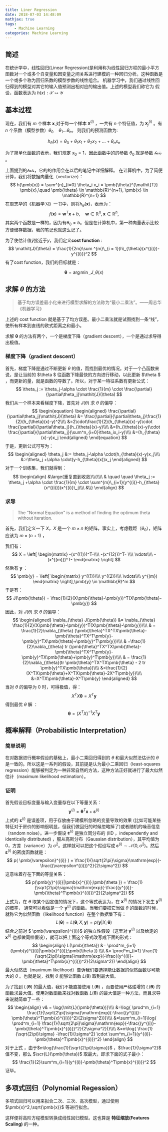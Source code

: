 ```yaml
---
title: Liner Regression
date: 2018-07-03 14:48:09
mathjax: true
tags: 
    - Machine Learning
categories: Machine Learning
---
```


## 简述
在统计学中，线性回归(Linear Regression)是利用称为线性回归方程的最小平方函数对一个或多个自变量和因变量之间关系进行建模的一种回归分析。这种函数是一个或多个称为回归系数的模型参数的线性组合。
机器学习中，我们通过线性回归得到的模型对其它的输入值预测出相对应的输出值。上述的模型我们称它为 假设，函数表达为 $h(x):\mathcal{X}\mapsto\mathcal{Y}$

## 基本过程
现在，我们有 $m$ 个样本 $\pmb{x}$,对于每一个样本 $\pmb{x}^{(i)}$ ，一共有 $n$ 个特征值，为 $\pmb{x}^{(i)}_{j}$ 。有 $n$ 个系数（模型参数）$\theta_0\quad\theta_1\dots\theta_n$。
则我们的预测函数为:

$$
h_{\theta}(x) = \theta_0 +\theta_1 x_1+\theta_2 x_2 +\dots+\theta_n x_n
$$

为了简单化函数的表示，我们规定 $x_0 = 1$，因此函数中的的参数 $\theta_0$ 就是参数 $\mathcal{bais}$ 。

上面提到的$\mathcal{bais}$，它的的作用会在以后的笔记中详细解释。
在计算机中，为了简便计算，我们将数据向量化（vectorize）：
$$
h(\pmb{x}) = \sum^{n}_{i=0} \theta_i x_i = \pmb{\theta}^{\mathit{T}} \pmb{x},\quad \pmb{\theta} \in \mathbb{R}^{n+1}, \pmb{x} \in \mathbb{R}^{n+1}
$$
在周志华的《机器学习》一书中，则将$h_{\theta}(\pmb{x})$，表示为：
$$
f(\pmb{x})=\pmb{w}^T\pmb{x}+b,\quad \pmb{w}\in \mathbb{R}^n,\pmb{x}\in \mathbb{R}^n,
$$
其实两个函数是一样的，因为有$\theta_0 = b$。但是在计算机中，第一种向量表示比较方便储存数据，我的笔记也就这么记了。

为了使估计值$\hat{y}$接近于$y$，我们定义**cost function** :
$$
\mathit{J}(\theta) = \frac{1}{2m}\sum ^{m}\_{i = 1}(h\_{\theta}(x^{(i)})-y^{(i)})^2
$$
有了cost function，我们的目标就是：

$$
\DeclareMathOperator*{\argmin}{arg\,min} 
\pmb{\theta} = \mathop{\argmin}\_{}{\mathit{J}\_{\theta}(x)}
$$

## 求解 $\theta$ 的方法

> 基于均方误差最小化来进行模型求解的方法称为“最小二乘法”。——周志华《机器学习》

上述的 cost function 就是基于了均方误差。最小二乘法就是试图找到一条“线”，使所有样本到直线的欧式距离之和最小。

求解 $\pmb{\theta}$ 的方法有两个，一个是梯度下降（gradient descent），一个是通过求导得出极值。

### 梯度下降（gradient descent） 

首先，梯度下降是通过不断更新 $\theta$ 的值，而找到最优的情况。对于一个凸函数来说，是让当前的 $\theta $ 往函数下降最快的方向进行移动，以此更新 $\theta $ ，而更新的量，就是函数的导数了。所以，对于某一特征系数有更新公式：
$$
\theta_j := \theta_j-\alpha \cdot \frac{1}{m} \cdot \frac{\partial}{\partial\theta_j}\mathit{J}(\theta)
$$
我们从一个样本来看梯度下降，首先对 $\mathit{J}(\theta)$ 求 $\theta$ 的偏导：
$$
\begin{equation}
\begin{aligned}
\frac{\partial}{\partial\theta_j}\mathit{J}(\theta) &= \frac{\partial}{\partial\theta_j}\frac{1}{2}(h_{\theta}(x)-y)^2\\\\
&=2\cdot\frac{1}{2}(h_{\theta}(x)-y)\cdot \frac{\partial}{\partial\theta_j}(h_{\theta}(x)-y)\\\\
&=(h_{\theta}(x)-y)\cdot \frac{\partial}{\partial\theta_j}(\sum^n_{i=0}\theta_ix_i-y)\\\\
&=(h_{\theta}(x)-y)x_j
\end{aligned} 
\end{equation}
$$
于是，更新公式可写为：
$$
\begin{aligned}
\theta_j &:= \theta_j-\alpha \cdot(h_{\theta}(x)-y)x_j\\\\
&:=\theta_j +\alpha \cdot(y-h_{\theta}(x))x_j
\end{aligned}
$$
对于一个训练集，我们就得到：
$$
\begin{align}
&\large{重复直到收敛}\\{\\\\
& \quad \quad \theta_j := \theta_j +\alpha \cdot \frac{1}{m} \cdot \sum^{m}\_{i=1}(y^{(i)}-h_{\theta}(x^{(i)}))x^{(i)}\_j\\\\
 &\\}
\end{align}
$$

### 求导

>   The "Normal Equation" is a method of finding the optimum theta without iteration.

首先，我们定义一下 $X$，$X$ 是一个 $m \times n$ 的矩阵，事实上，考虑截距（$\theta_0$），矩阵应该为  $m \times (n+1)$ ，

我们有：
$$
X = \left[
 \begin{matrix}
-(x^{(1)})^T-\\\\
-(x^{(2)})^T- \\\\
\vdots\\\\
-(x^{(m)})^T- 
  \end{matrix}
  \right]
$$
然后有 $\pmb{y}$  ：
$$
\pmb{y} = \left[
 \begin{matrix}
y^{(1)}\\\\
y^{(2)}\\\\
\vdots\\\\
y^{(m})
  \end{matrix}
  \right],\pmb{y} \in \mathbb{R}^m
$$
于是有：
$$
J(\pmb{\theta}) = \frac{1}{2}(X\pmb{\theta}-\pmb{y})^T(X\pmb{\theta}-\pmb{y})
$$
因此，对 $\mathit{J}(\theta)$ 求 $\theta$ 的偏导：
$$
\begin{aligned}
\nabla_{\theta} J(\pmb{\theta}) &= \nabla_{\theta} \frac{1}{2}(X\pmb{\theta}-\pmb{y})^T(X\pmb{\theta}-\pmb{y})\\\\
& = \frac{1}{2}\nabla_{\theta} (\pmb{\theta}^TX^TX\pmb{\theta}-\pmb{\theta}^TX^T\pmb{y}-\pmb{y}^TX\pmb{\theta}+\pmb{y}^T\pmb{y})\\\\
& =\frac{1}{2}\nabla_{\theta} tr (\pmb{\theta}^TX^TX\pmb{\theta}-\pmb{\theta}^TX^T\pmb{y}-\pmb{y}^TX\pmb{\theta}+\pmb{y}^T\pmb{y})\\\\
& =  \frac{1}{2}\nabla_{\theta}(tr \pmb{\theta}^TX^TX\pmb{\theta} - 2 tr \pmb{y}^TX\pmb{\theta})\\\\
&=\frac{1}{2} (X^TX\pmb{\theta}+X^TX\pmb{\theta}-2X^T\pmb{y})\\\\
&=X^TX\pmb{\theta}-X^T\pmb{y}
\end{aligned}
$$
当对 $\theta$ 的偏导为 $0$ 时，可得极值，得：
$$
X^TX\pmb{\theta} = X^T\pmb{y}
$$
得到最优 $\theta$ 解 ：
$$
\pmb{\theta} = (X^TX)^{-1}X^T\pmb{y}
$$

## 概率解释（Probabilistic Interpretation）

### 简单说明

在对数据进行概率假设的基础上，最小二乘回归得到的 $\theta$ 和最大似然法估计的 $\theta$ 是一致的。所以这是一系列的假设，其前提是认为最小二乘回归（least-squares regression）能够被判定为一种非常自然的方法，这种方法正好就进行了最大似然估计（maximum likelihood estimation）。

### 证明

首先假设目标变量与输入变量存在以下等量关系：
$$
\pmb{y}^{(i)}  = \pmb{\theta}^T\pmb{x}+ \pmb{\varepsilon}^{(i)}
$$
上式的 $\pmb{\varepsilon}^{(i)}$ 是误差项，用于存放由于建模所忽略的变量导致的效果 (比如可能某些特征对于房价的影响很明显，但我们做回归的时候忽略掉了)或者随机的噪音信息（random noise）。进一步假设 $\pmb{\varepsilon}^{(i)}$ 是独立同分布的 (IID ，independently and identically distributed) ，服从高斯分布（Gaussian distribution），其平均值为 $0$，方差（variance）为 $\sigma^2$。这样就可以把这个假设写成 $\pmb{\varepsilon}^{(i)} \sim \mathcal{N}(0,\sigma^2)$。然后 $\pmb{\varepsilon}^{(i)}$ 的密度函数就是：
$$
p(  \pmb{\varepsilon}^{(i)} ) = \frac{1}{\sqrt{2\pi}\sigma}\mathrm{exp}(-\frac{(\varepsilon^{(i)})^2}{2\sigma^2})
$$
这意味着存在下面的等量关系：
$$
p(\pmb{y}^{(i)}|\pmb{x}^{(i)};\pmb{\theta }) = \frac{1}{\sqrt{2\pi}\sigma}\mathrm{exp}(-\frac{(y^{(i)}-\pmb{\theta}^T\pmb{x}^{(i)})^2}{2\sigma^2})
$$
上式为，在 $\theta$ 取某个固定值的情况下，这个等式表达为，在 $\pmb{x}^{(i)}$ 的情况下发生 $\pmb{y}^{(i)}$ 的概率， 通常可以看做是一个 $\pmb{y}^{(i)}$ 的函数。当我们要把它当做 $\theta$ 的函数的时候，就称它为似然函数（likelihood function）在整个数据集下有：
$$
L(\pmb{\theta}) = L(\pmb{\theta};X,\pmb{y}) = p(\pmb{y}|X;\pmb{\theta })
$$
结合之前对 $ \pmb{\varepsilon}^{(i)}$ 的独立性假设（这里对 $\pmb{y}^{(i)}$ 以及给定的 $\pmb{x}^{(i)}$ 也都做同样假设），就可以把上面这个等式改写成下面的形式： 
$$
\begin{align}
L(\pmb{\theta}) &= \prod^m_{i=1}(\pmb{y}^{(i)}|\pmb{x}^{(i)};\pmb{\theta }) \\\\
&= \prod^m_{i=1} \frac{1}{\sqrt{2\pi}\sigma}\mathrm{exp}(-\frac{(y^{(i)}-\pmb{\theta}^T\pmb{x}^{(i)})^2}{2\sigma^2})
\end{align}
$$
最大似然法（maximum likelihood）告诉我们要选择能让数据的似然函数尽可能大的 $\theta$ 。也就是说，找到  $\theta$ 能够让函数 $L(\pmb{\theta})$ 取到最大值。

为了找到 $L(\pmb{\theta})$ 的最大值，我们不能直接使用 $L(\pmb{\theta})$ ，而要使用严格递增的 $L(\pmb{\theta})$ 的函数求最大值。使用对数函数来找对数函数 $L(\pmb{\theta})$ 的最大值是一种方法，而且求导来说就简单了一些：
$$
\begin{align}
v& = \log{\mit{L}(\pmb{\theta})}\\\\
&=\log{ \prod^m_{i=1} \frac{1}{\sqrt{2\pi}\sigma}\mathrm{exp}(-\frac{(y^{(i)}-\pmb{\theta}^T\pmb{x}^{(i)})^2}{2\sigma^2})}\\\\
&=\sum^m_{i=1}\log{ \prod^m_{i=1} \frac{1}{\sqrt{2\pi}\sigma}\mathrm{exp}(-\frac{(y^{(i)}-\pmb{\theta}^T\pmb{x}^{(i)})^2}{2\sigma^2})}\\\\
&=m\log{ \frac{1}{\sqrt{2\pi}\sigma} -\frac{1}{\sigma^2} \cdot \sum^m_{i=1}(y^{(i)}-\pmb{\theta}^T\pmb{x}^{(i)})^2}
\end{align}
$$
对于上式 ，由于$m\log{\frac{1}{\sqrt{2\pi}\sigma}}$ ，$\frac{1}{\sigma^2}$ 值不变，那么 $\scr{L}(\pmb{\theta})$ 取最大，即求下面的式子最小：
$$
\frac{1}{2}\sum^m_{i=1}(y^{(i)}-\pmb{\theta}^T\pmb{x}^{(i)})^2
$$
证毕。

## 多项式回归（Polynomial Regession）

多项式回归可以用来拟合二次、三次、高次模型，通过使用 $\pmb{x}^2,\sqrt{\pmb{x}}$ 等进行拟合。 

这样便将高阶方程模型转换成线性回归模型。这也算是 **特征缩放(Features Scaling)** 的一种。


